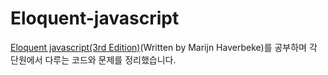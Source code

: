# Eloquent-javascript
[Eloquent javascript(3rd Edition)](https://eloquentjavascript.net/)(Written by Marijn Haverbeke)를 공부하며 각 단원에서 다루는 코드와 문제를 정리했습니다.
